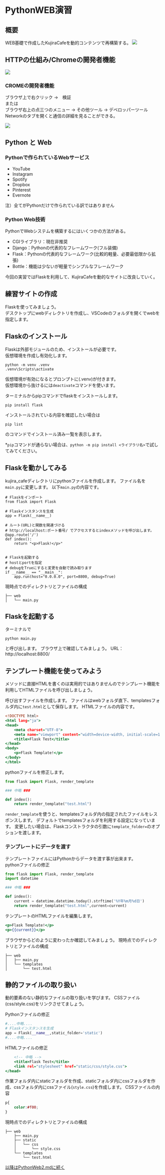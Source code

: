 # PythonWEB演習

## 概要
WEB基礎で作成したKujiraCafeを動的コンテンツで再構築する。
<img src="images/kujiracafe.png">

## HTTPの仕組み/Chromeの開発者機能
<img src="images/webの仕組み.png">

### CROMEの開発者機能
ブラウザ上で右クリック ->　検証  
または  
ブラウザ右上の点三つのメニュー -> その他ツール -> デベロッパーツール
Networkのタブを開くと通信の詳細を見ることができる。

<img src="images/networktab.png">

## Python と Web
### Pythonで作られているWebサービス
- YouTube
- Instagram
- Spotify
- Dropbox
- Pinterest
- Evernote

注）全てがPythonだけで作られている訳ではありません

### Python Web技術
PythonでWebシステムを構築するにはいくつかの方法がある。
- CGIライブラリ：現在非推奨
- Django：Pythonの代表的なフレームワーク(フル装備)
- Flask：Pythonの代表的なフレームワーク(比較的軽量、必要最低限から拡張)
- Bottle：機能は少ないが軽量でシンプルなフレームワーク

今回の実習ではFlaskを利用して、KujiraCafeを動的なサイトに改良していく。

## 練習サイトの作成
Flaskを使ってみましょう。  
デスクトップにwebディレクトリを作成し、VSCodeのフォルダを開くでwebを指定します。

## Flaskのインストール
Flaskは外部モジュールのため、インストールが必要です。  
仮想環境を作成し有効化します。  
```
python -m venv .venv
.venv\Scripts\activate
```
仮想環境が有効になるとプロンプトに(.venv)が付きます。  
仮想環境から抜けるには`deactivate`コマンドを使います。

ターミナルからpipコマンドでflaskをインストールします。
```
pip install flask
```
インストールされている内容を確認したい場合は
```
pip list
```
のコマンドでインストール済み一覧を表示します。

*`pip`コマンドが通らない場合は、`python -m pip install <ライブラリ名>`で試してみてください。

## Flaskを動かしてみる
kujira_cafeディレクトリにpythonファイルを作成します。
ファイル名を`main.py`に変更します。  以下`main.py`の内容です。
```
# Flaskをインポート
from flask import Flask

# Flaskインスタンスを生成
app = Flask(__name__)

# ルート(URL)と関数を関連づける
# http://localhost:ポート番号/ でアクセスするとindexメソッドを呼び出します。
@app.route('/')
def index():
    return "<p>Flask!</p>"


# Flaskを起動する
# hostとportを指定
# debugをTrueにすると変更を自動で読み取ります
if __name__ == "__main__":
    app.run(host="0.0.0.0", port=8800, debug=True)
```

現時点でのディレクトリとファイルの構成
```
├── web
│   └── main.py
```

## Flaskを起動する
ターミナルで
```
python main.py
```
と呼び出します。
ブラウザ上で確認してみましょう。
URL：http://localhost:8800/

## テンプレート機能を使ってみよう
メソッドに直接HTMLを書くのは実用的ではありませんのでテンプレート機能を利用してHTMLファイルを呼び出しましょう。

呼び出すファイルを作成します。
ファイルはwebフォルダ直下、templatesフォルダ内に`test.html`として保存します。
HTMLファイルの内容です。
```html:test.html
<!DOCTYPE html>
<html lang="ja">
<head>
    <meta charset="UTF-8">
    <meta name="viewport" content="width=device-width, initial-scale=1.0">
    <title>Flask Test</title>
</head>
<body>
    <p>Flask Template!</p>
</body>
</html>
```
pythonファイルを修正します。
```python:main.py
from flask import Flask, render_template

### 中略 ###

def index():
    return render_template("test.html")

```
`render_template`を使うと、templatesフォルダ内の指定されたファイルをレスポンスします。
デフォルトでtemplatesフォルダを利用する設定になっています。
変更したい場合は、Flaskコンストラクタの引数に`template_folder=`のオプションを渡します。

### テンプレートにデータを渡す
テンプレートファイルにはPythonからデータを渡す事が出来ます。  
pythonファイルの修正

```python:main.py
from flask import Flask, render_template
import datetime

### 中略 ###

def index():
    current = datetime.datetime.today().strftime('%Y年%m月%d日')
    return render_template("test.html",current=current)
```
テンプレートのHTMLファイルを編集します。
```html:test.html
<p>Flask Template!</p>
<p>{{current}}</p>
```

ブラウザからどのように変わったか確認してみましょう。
現時点でのディレクトリとファイルの構成
```
├── web
│   ├── main.py
│   └── templates
│       └── test.html
```

## 静的ファイルの取り扱い
動的要素のない静的なファイルの取り扱いを学びます。
CSSファイル(css/style.css)をリンクさせてましょう。

Pythonファイルの修正
```python main.py
#....中略....
# Flaskインスタンスを生成
app = Flask(__name__,static_folder='static')
#....中略....
```
HTMLファイルの修正
```html:test.html
    <!-- 中略 -->
    <title>Flask Test</title>
    <link rel="stylesheet" href="static/css/style.css">
</head>
```
作業フォルダ内にstaticフォルダを作成、staticフォルダ内にcssフォルダを作成、cssフォルダ内にcssファイル(`style.css`)を作成します。
CSSファイルの内容

```css:style.css
p{
    color:#f00;
}
```

現時点でのディレクトリとファイルの構成
```
├── web
    ├── main.py
    ├── static
    │   └── css
    │       └── style.css
    └── templates
        └── test.html
```

[以降はPythonWeb2.mdに続く](PythonWeb2.md)